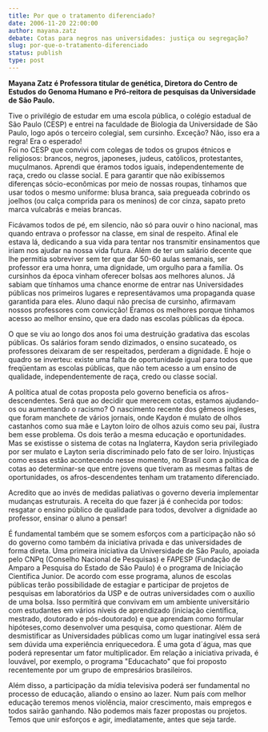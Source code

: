 ```yaml
---
title: Por que o tratamento diferenciado?
date: 2006-11-20 22:00:00
author: mayana.zatz
debate: Cotas para negros nas universidades: justiça ou segregação? 
slug: por-que-o-tratamento-diferenciado
status: publish 
type: post
---
```


**Mayana Zatz é Professora titular de genética, Diretora do Centro de Estudos do Genoma Humano e Pró-reitora de pesquisas da Universidade de São Paulo.**


Tive o privilégio de estudar em uma escola pública, o colégio estadual de São Paulo (CESP) e entrei na faculdade de Biologia da Universidade de São Paulo, logo após o terceiro colegial, sem cursinho. Exceção? Não, isso era a regra! Era o esperado!  
Foi no CESP que convivi com colegas de todos os grupos étnicos e religiosos: brancos, negros, japoneses, judeus, católicos, protestantes, muçulmanos. Aprendi que éramos todos iguais, independentemente de raça, credo ou classe social. E para garantir que não exibíssemos diferenças sócio-econômicas por meio de nossas roupas, tínhamos que usar todos o mesmo uniforme: blusa branca, saia pregueada cobrindo os joelhos (ou calça comprida para os meninos) de cor cinza, sapato preto marca vulcabrás e meias brancas. 


Ficávamos todos de pé, em silencio, não só para ouvir o hino nacional, mas quando entrava o professor na classe, em sinal de respeito. Afinal ele estava lá, dedicando a sua vida para tentar nos transmitir ensinamentos que iriam nos ajudar na nossa vida futura. Além de ter um salário decente que lhe permitia sobreviver sem ter que dar 50-60 aulas semanais, ser professor era uma honra, uma dignidade, um orgulho para a família. Os cursinhos da época vinham oferecer bolsas aos melhores alunos. Já sabiam que tínhamos uma chance enorme de entrar nas Universidades públicas nos primeiros lugares e representávamos uma propaganda quase garantida para eles. Aluno daqui não precisa de cursinho, afirmavam nossos professores com convicção! Éramos os melhores porque tínhamos acesso ao melhor ensino, que era dado nas escolas públicas da época.


O que se viu ao longo dos anos foi uma destruição gradativa das escolas públicas. Os salários foram sendo dizimados, o ensino sucateado, os professores deixaram de ser respeitados, perderam a dignidade. E hoje o quadro se inverteu: existe uma falta de oportunidade igual para todos que freqüentam as escolas públicas, que não tem acesso a um ensino de qualidade, independentemente de raça, credo ou classe social. 


A política atual de cotas proposta pelo governo beneficia os afros-descendentes. Será que ao decidir que merecem cotas, estamos ajudando-os ou aumentando o racismo? O nascimento recente dos gêmeos ingleses, que foram manchete de vários jornais, onde Kaydon é mulato de olhos castanhos como sua mãe e Layton loiro de olhos azuis como seu pai, ilustra bem esse problema. Os dois terão a mesma educação e oportunidades. Mas se existisse o sistema de cotas na Inglaterra, Kaydon seria privilegiado por ser mulato e Layton seria discriminado pelo fato de ser loiro. Injustiças como essas estão acontecendo nesse momento, no Brasil com a política de cotas ao determinar-se que entre jovens que tiveram as mesmas faltas de oportunidades, os afros-descendentes tenham um tratamento diferenciado. 


Acredito que ao invés de medidas paliativas o governo deveria implementar mudanças estruturais. A receita do que fazer já é conhecida por todos: resgatar o ensino público de qualidade para todos, devolver a dignidade ao professor, ensinar o aluno a pensar! 


É fundamental também que se somem esforços com a participação não só do governo como também da iniciativa privada e das universidades de forma direta. Uma primeira iniciativa da Universidade de São Paulo, apoiada pelo CNPq (Conselho Nacional de Pesquisas) e FAPESP (Fundação de Amparo a Pesquisa do Estado de São Paulo) é o programa de Iniciação Científica Junior. De acordo com esse programa, alunos de escolas públicas terão possibilidade de estagiar e participar de projetos de pesquisas em laboratórios da USP e de outras universidades com o auxílio de uma bolsa. Isso permitirá que convivam em um ambiente universitário com estudantes em vários níveis de aprendizado (iniciação científica, mestrado, doutorado e pós-doutorado) e que aprendam como formular hipóteses,como desenvolver uma pesquisa, como questionar. Além de desmistificar as Universidades públicas como um lugar inatingível essa será sem dúvida uma experiência enriquecedora. É uma gota d´água, mas que poderá representar um fator multiplicador. Em relação a iniciativa privada, é louvável, por exemplo, o programa "Educachato" que foi proposto recentemente por um grupo de empresários brasileiros. 


Além disso, a participação da mídia televisiva poderá ser fundamental no processo de educação, aliando o ensino ao lazer. Num país com melhor educação teremos menos violência, maior crescimento, mais empregos e todos sairão ganhando. Não podemos mais fazer propostas ou projetos. Temos que unir esforços e agir, imediatamente, antes que seja tarde. 


